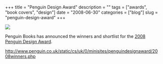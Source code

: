 +++
title = "Penguin Design Award"
description = ""
tags = ["awards", "book covers", "design"]
date = "2008-06-30"
categories = ["blog"]
slug = "penguin-design-award"
+++



  <div class="notebook-screenshot"><a href="http://www.penguin.co.uk/static/cs/uk/0/minisites/penguindesignaward/2008winners.php"><img src="http://media.konigi.com/bluga/wt4868f3bb8c0ba.jpg"/></a></div><p>Penguin Books has announced the winners and shortlist for the <a href="http://www.penguin.co.uk/static/cs/uk/0/minisites/penguindesignaward/2008winners.php">2008 Penguin Design Award</a>.</p>
    
  <a href="http://www.penguin.co.uk/static/cs/uk/0/minisites/penguindesignaward/2008winners.php">http://www.penguin.co.uk/static/cs/uk/0/minisites/penguindesignaward/2008winners.php</a>
